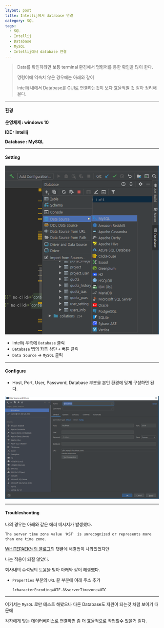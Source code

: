 ```yaml
---
layout: post
title: Intellij에서 database 연결
category: SQL
tags:
  - SQL
  - Intellij
  - Database
  - MySQL
  - Intellij에서 database 연결
---
```




> Data를 확인하려면 보통 terminal 환경에서 명령어를 통한 확인을 많이 한다.
>
> 명령어에 익숙치 않은 경우에는 아래와 같이
>
> Intellij 내에서 Database를 GUI로 연결하는것이 보다 효율적일 것 같아 정리해본다.

---

#### 환경

**운영체제 : windows 10**

**IDE : Intellij**

**Database : MySQL**

---

#### Setting

![intellijmysql1](/assets/database/mysql/intellijmysql1.png)

- Intellij 우측에 `Database` 클릭
- `Database` 탭의 좌측 상단 `+` 버튼 클릭
- `Data Source` -> `MySQL` 클릭

---

#### Configure

- Host, Port, User, Password, Database 부분을 본인 환경에 맞게 구성하면 된다.

![intellijmysql2](/assets/database/mysql/intellijmysql2.png)

---

#### Troubleshooting

나의 경우는 아래와 같은 에러 메시지가 발생했다.

```
The server time zone value 'KST' is unrecognized or represents more than one time zone.
```

[WHITEPAEK님의 블로그](https://whitepaek.tistory.com/18)의 댓글에 해결법이 나와있었지만

나는 적용이 되질 않았다.

회사내의 수석님의 도움을 받아 아래와 같이 해결했다.

- `Properties` 부분의 `URL` 끝 부분에 아래 주소 추가

  ```
  ?characterEncoding=UTF-8&serverTimezone=UTC
  ```

---

여기서는 `MySQL` 로만 테스트 해봤으나 다른 Database도 지원이 되는것 처럼 보이기 때문에

각자에게 맞는 데이터베이스로 연결하면 좀 더 효율적으로 작업할수 있을거 같다.